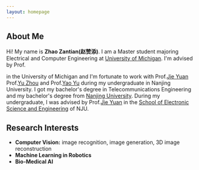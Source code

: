 ```yaml
---
layout: homepage
---
```


## About Me

Hi! My name is **Zhao Zantian(赵赞添)**. I am a Master student majoring   Electrical and Computer Engineering at [University of Michigan](https://umich.edu/).
I'm advised by Prof.
<!--
[Liyue Shen](https://liyueshen.engin.umich.edu/) 
-->
in the University of Michigan and I'm fortunate to work with Prof.[Jie Yuan](https://ese.nju.edu.cn/yj/list.htm) Prof.[Yu Zhou](https://ese.nju.edu.cn/zy_23988/list.htm) and Prof.[Yao Yu](https://ese.nju.edu.cn/90/99/c24004a364697/page3.htm) during my undergraduate in Nanjing University. I got my bachelor's degree in Telecommunications Engineering and my bachelor's degree from [Nanjing University](https://www.nju.edu.cn/en/). During my undergraduate, I was advised by Prof.[Jie Yuan](https://ese.nju.edu.cn/yj/list.htm) in the [School of Electronic Science and Engineering](https://ese.nju.edu.cn/ese_en/main.htm) of NJU. 

## Research Interests

- **Computer Vision:** image recognition, image generation, 3D image reconstruction
- **Machine Learning in Robotics** 
- **Bio-Medical AI** 

<!--
## News

- **[Feb. 2020]** Our paper about incremental learning is accepted to CVPR 2020.
- **[Feb. 2020]** We will host the ACM Multimedia Asia 2020 conference in Singapore!
- **[Sept. 2019]** Our paper about few-shot learning is accepted to NeurIPS 2019.
- **[Mar. 2019]** Our paper about few-shot learning is accepted to CVPR 2019.

{% include_relative _includes/publications.md %}

{% include_relative _includes/services.md %}
-->
